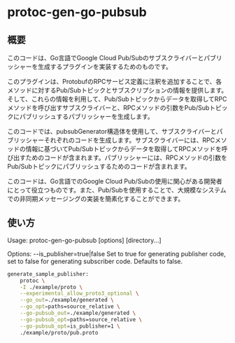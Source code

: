 # protoc-gen-go-pubsub

## 概要

このコードは、Go言語でGoogle Cloud Pub/Subのサブスクライバーとパブリッシャーを生成するプラグインを実装するためのものです。

このプラグインは、ProtobufのRPCサービス定義に注釈を追加することで、各メソッドに対するPub/Subトピックとサブスクリプションの情報を提供します。そして、これらの情報を利用して、Pub/Subトピックからデータを取得してRPCメソッドを呼び出すサブスクライバーと、RPCメソッドの引数をPub/Subトピックにパブリッシュするパブリッシャーを生成します。

このコードでは、pubsubGenerator構造体を使用して、サブスクライバーとパブリッシャーそれぞれのコードを生成します。サブスクライバーには、RPCメソッドの情報に基づいてPub/Subトピックからデータを取得してRPCメソッドを呼び出すためのコードが含まれます。パブリッシャーには、RPCメソッドの引数をPub/Subトピックにパブリッシュするためのコードが含まれます。

このコードは、Go言語でのGoogle Cloud Pub/Subの使用に関心がある開発者にとって役立つものです。また、Pub/Subを使用することで、大規模なシステムでの非同期メッセージングの実装を簡素化することができます。

## 使い方

Usage:
  protoc-gen-go-pubsub [options] [directory...]

Options:
  --is_publisher=true|false
        Set to true for generating publisher code, set to false for generating subscriber code. Defaults to false.

```bash
generate_sample_publisher:
	protoc \
	-I ./example/proto \
	--experimental_allow_proto3_optional \
	--go_out=./example/generated \
	--go_opt=paths=source_relative \
	--go-pubsub_out=./example/generated \
	--go-pubsub_opt=paths=source_relative \
	--go-pubsub_opt=is_publisher=1 \
	./example/proto/pub.proto
```


